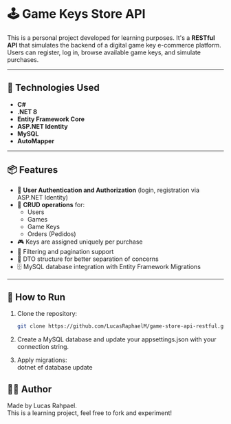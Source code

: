 # 🕹️ Game Keys Store API

This is a personal project developed for learning purposes. It's a **RESTful API** that simulates the backend of a digital game key e-commerce platform. Users can register, log in, browse available game keys, and simulate purchases.

---

## 🚀 Technologies Used

- **C#**
- **.NET 8**
- **Entity Framework Core**
- **ASP.NET Identity**
- **MySQL**
- **AutoMapper**

---

## 📦 Features

- 🔐 **User Authentication and Authorization** (login, registration via ASP.NET Identity)
- 🛒 **CRUD operations** for:
  - Users
  - Games
  - Game Keys
  - Orders (Pedidos)
- 🎮 Keys are assigned uniquely per purchase
- 🔎 Filtering and pagination support
- 🔄 DTO structure for better separation of concerns
- 🗄️ MySQL database integration with Entity Framework Migrations

---

## 🧪 How to Run

1. Clone the repository:
   ```bash
   git clone https://github.com/LucasRaphaelM/game-store-api-restful.git

2. Create a MySQL database and update your appsettings.json with your connection string.

3. Apply migrations:<br>
   dotnet ef database update

## 🧑‍💻 Author
Made by Lucas Rahpael.<br>
This is a learning project, feel free to fork and experiment!
